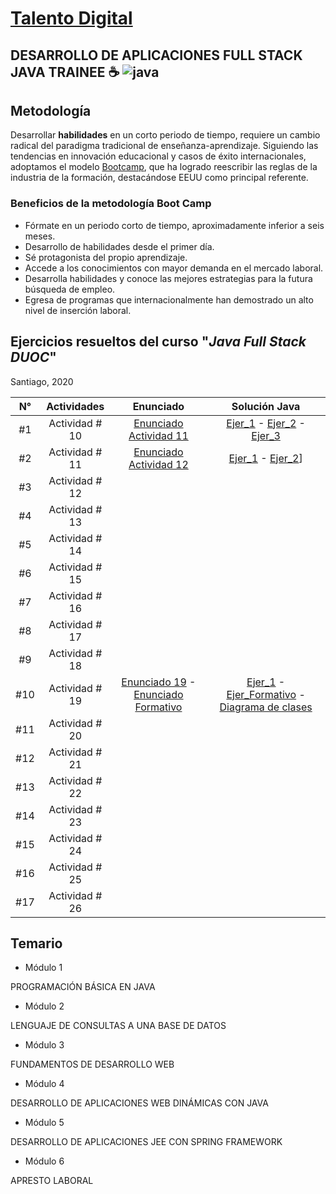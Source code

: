 # [Talento Digital][talento]
## DESARROLLO DE APLICACIONES FULL STACK JAVA TRAINEE :coffee: ![java](https://icon-icons.com/icons2/2415/PNG/64/java_original_wordmark_logo_icon_146459.png)

[Bootcamp]: https://bootcampai.medium.com/qu%C3%A9-es-un-modelo-de-entrenamiento-tipo-boot-camp-f5f4851742ce
## Metodología 
[talento]: https://talentodigitalparachile.cl/

Desarrollar **habilidades** en un corto periodo de tiempo, requiere un cambio radical del paradigma tradicional de enseñanza-aprendizaje.
Siguiendo las tendencias en innovación educacional y casos de éxito internacionales,
adoptamos el modelo [Bootcamp], que ha logrado reescribir las reglas de la industria de la formación, destacándose EEUU como principal referente.

### Beneficios de la metodología Boot Camp
* Fórmate en un periodo corto de tiempo, aproximadamente inferior a seis meses.
* Desarrollo de habilidades desde el primer día.
* Sé protagonista del propio aprendizaje.
* Accede a los conocimientos con mayor demanda en el mercado laboral.
* Desarrolla habilidades y conoce las mejores estrategias para la futura búsqueda de empleo.
* Egresa de programas que internacionalmente han demostrado un alto nivel de inserción laboral.

## Ejercicios **resueltos** del curso "_Java Full Stack DUOC_"
Santiago, 2020

[E_10]: https://github.com/criswxart/Java-Solutions/blob/master/Actividad%2010%20Ejercicios/Actividad%2010.pdf
[acti10_ejer1]: https://github.com/criswxart/Java-Solutions/blob/master/Actividad%2010%20Ejercicios/Ejercicio_01/src/actidad_10/Ejercicio_01.java
[acti10_ejer2]: https://github.com/criswxart/Java-Solutions/blob/master/Actividad%2010%20Ejercicios/Ejercicio_02/src/actividad_10/Ejercicio_02.java
[acti10_ejer3]: https://github.com/criswxart/Java-Solutions/blob/master/Actividad%2010%20Ejercicios/Ejercicio_03/src/actividad_10/Ejercicio_03.java

[S11_E1]: https://github.com/criswxart/Java-Solutions/blob/master/Actividad%2011%20Ejercicios/Ejercicio_01/src/actividad_11/Ejercicio_01.java
[A11_E]: https://github.com/criswxart/Java-Solutions/blob/master/Actividad%2011%20Ejercicios/Actividad%2011.pdf
[S11_E2]: https://github.com/criswxart/Java-Solutions/blob/master/Actividad%2011%20Ejercicios/Ejercicio_02/src/ejercicio_02/Ejercicio_02.java



[A19_E1]: https://github.com/criswxart/Java-Solutions/blob/master/Actividad%2019%20Ejercicios/Actividad%2019.pdf
[AF19_EF]: https://github.com/criswxart/Java-Solutions/blob/master/Actividad%2019%20Ejercicios/Actividad%20Formativa%2019.pdf
[SA19_E1]: https://github.com/criswxart/Java-Solutions/tree/master/Actividad%2019%20Ejercicios/Actividad19_Ejercicio1/src/actividad19_ejercicio1
[SA19_EF1]: https://github.com/criswxart/Java-Solutions/tree/master/Actividad%2019%20Ejercicios/Actividad19_Formativa/src/actividad19_formativa
[SA19_EDC]: https://github.com/criswxart/Java-Solutions/blob/master/Actividad%2019%20Ejercicios/Actividad%2019_Ejercicio1%20Diagrama%20de%20clases.pdf

|  N°  |  Actividades        | Enunciado                                                      | Solución Java                                                             |
| :---:| :---------------:   | :--------------------:                                         | :-------------:                                                           |
| #1   | Actividad # 10      | [Enunciado Actividad 11][E_10]                                 | [Ejer_1][acti10_ejer1] - [Ejer_2][acti10_ejer2] - [Ejer_3][acti10_ejer3]  |
| #2   | Actividad # 11      | [Enunciado Actividad 12][A11_E]                                | [Ejer_1][S11_E1] - [Ejer_2][S11_E2]] |
| #3   | Actividad # 12      |                                                                |                                                                           |
| #4   | Actividad # 13      |                                                                |                                                                            |
| #5   | Actividad # 14      |                                                                |                                                                             |
| #6   | Actividad # 15      |                                                                |                                                                           |
| #7   | Actividad # 16      |                                                                |                                                                            |
| #8   | Actividad # 17      |                                                                |                                                                            |
| #9   | Actividad # 18      |                                                                |                                                                            |
| #10   | Actividad # 19     | [Enunciado 19][A19_E1] - [Enunciado Formativo][AF19_EF]        |  [Ejer_1][SA19_E1] - [Ejer_Formativo][SA19_EF1] - [Diagrama de clases][SA19_EDC]|
| #11   | Actividad # 20     |                                                                |               |
| #12   | Actividad # 21     |                                                                |               |
| #13   | Actividad # 22     |                                                                |               |
| #14   | Actividad # 23     |                                                                |               |
| #15   | Actividad # 24     |                                                                |               |
| #16   | Actividad # 25     |                                                                |               |
| #17   | Actividad # 26     |                                                                |               |


## Temario

* Módulo 1

 PROGRAMACIÓN BÁSICA EN JAVA

* Módulo 2

 LENGUAJE DE CONSULTAS A UNA BASE DE DATOS

* Módulo 3

 FUNDAMENTOS DE DESARROLLO WEB
 
 * Módulo 4

 DESARROLLO DE APLICACIONES WEB DINÁMICAS CON JAVA
 
  * Módulo 5

 DESARROLLO DE APLICACIONES JEE CON SPRING FRAMEWORK
 
   * Módulo 6

 APRESTO LABORAL




